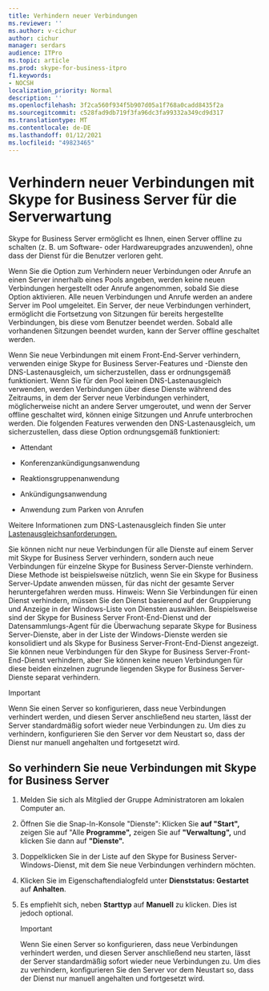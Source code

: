 ```yaml
---
title: Verhindern neuer Verbindungen
ms.reviewer: ''
ms.author: v-cichur
author: cichur
manager: serdars
audience: ITPro
ms.topic: article
ms.prod: skype-for-business-itpro
f1.keywords:
- NOCSH
localization_priority: Normal
description: ''
ms.openlocfilehash: 3f2ca560f934f5b907d05a1f768a0cadd8435f2a
ms.sourcegitcommit: c528fad9db719f3fa96dc3fa99332a349cd9d317
ms.translationtype: MT
ms.contentlocale: de-DE
ms.lasthandoff: 01/12/2021
ms.locfileid: "49823465"
---
```

# <a name="preventing-new-connections-to-skype-for-business-server-for-server-maintenance"></a>Verhindern neuer Verbindungen mit Skype for Business Server für die Serverwartung


Skype for Business Server ermöglicht es Ihnen, einen Server offline zu schalten (z. B. um Software- oder Hardwareupgrades anzuwenden), ohne dass der Dienst für die Benutzer verloren geht.

Wenn Sie die Option zum Verhindern neuer Verbindungen oder Anrufe an einen Server innerhalb eines Pools angeben, werden keine neuen Verbindungen hergestellt oder Anrufe angenommen, sobald Sie diese Option aktivieren. Alle neuen Verbindungen und Anrufe werden an andere Server im Pool umgeleitet. Ein Server, der neue Verbindungen verhindert, ermöglicht die Fortsetzung von Sitzungen für bereits hergestellte Verbindungen, bis diese vom Benutzer beendet werden. Sobald alle vorhandenen Sitzungen beendet wurden, kann der Server offline geschaltet werden.

Wenn Sie neue Verbindungen mit einem Front-End-Server verhindern, verwenden einige Skype for Business Server-Features und -Dienste den DNS-Lastenausgleich, um sicherzustellen, dass er ordnungsgemäß funktioniert. Wenn Sie für den Pool keinen DNS-Lastenausgleich verwenden, werden Verbindungen über diese Dienste während des Zeitraums, in dem der Server neue Verbindungen verhindert, möglicherweise nicht an andere Server umgeroutet, und wenn der Server offline geschaltet wird, können einige Sitzungen und Anrufe unterbrochen werden. Die folgenden Features verwenden den DNS-Lastenausgleich, um sicherzustellen, dass diese Option ordnungsgemäß funktioniert:

  - Attendant

  - Konferenzankündigungsanwendung

  - Reaktionsgruppenanwendung

  - Ankündigungsanwendung

  - Anwendung zum Parken von Anrufen

Weitere Informationen zum DNS-Lastenausgleich finden Sie unter [Lastenausgleichsanforderungen.](../../plan-your-deployment/network-requirements/load-balancing.md)

Sie können nicht nur neue Verbindungen für alle Dienste auf einem Server mit Skype for Business Server verhindern, sondern auch neue Verbindungen für einzelne Skype for Business Server-Dienste verhindern. Diese Methode ist beispielsweise nützlich, wenn Sie ein Skype for Business Server-Update anwenden müssen, für das nicht der gesamte Server heruntergefahren werden muss. Hinweis: Wenn Sie Verbindungen für einen Dienst verhindern, müssen Sie den Dienst basierend auf der Gruppierung und Anzeige in der Windows-Liste von Diensten auswählen. Beispielsweise sind der Skype for Business Server Front-End-Dienst und der Datensammlungs-Agent für die Überwachung separate Skype for Business Server-Dienste, aber in der Liste der Windows-Dienste werden sie konsolidiert und als Skype for Business Server-Front-End-Dienst angezeigt. Sie können neue Verbindungen für den Skype for Business Server-Front-End-Dienst verhindern, aber Sie können keine neuen Verbindungen für diese beiden einzelnen zugrunde liegenden Skype for Business Server-Dienste separat verhindern.

> [!IMPORTANT]
> Wenn Sie einen Server so konfigurieren, dass neue Verbindungen verhindert werden, und diesen Server anschließend neu starten, lässt der Server standardmäßig sofort wieder neue Verbindungen zu. Um dies zu verhindern, konfigurieren Sie den Server vor dem Neustart so, dass der Dienst nur manuell angehalten und fortgesetzt wird.

## <a name="to-prevent-new-connections-to-skype-for-business-server"></a>So verhindern Sie neue Verbindungen mit Skype for Business Server

1.  Melden Sie sich als Mitglied der Gruppe Administratoren am lokalen Computer an.

2.  Öffnen Sie die Snap-In-Konsole "Dienste": Klicken Sie **auf "Start",** zeigen Sie auf "Alle **Programme",** zeigen Sie auf **"Verwaltung",** und klicken Sie dann auf **"Dienste".**

3.  Doppelklicken Sie in der Liste auf den Skype for Business Server-Windows-Dienst, mit dem Sie neue Verbindungen verhindern möchten.

4.  Klicken Sie im Eigenschaftendialogfeld unter **Dienststatus: Gestartet** auf **Anhalten**.

5.  Es empfiehlt sich, neben **Starttyp** auf **Manuell** zu klicken. Dies ist jedoch optional.
    
    > [!IMPORTANT]
    > Wenn Sie einen Server so konfigurieren, dass neue Verbindungen verhindert werden, und diesen Server anschließend neu starten, lässt der Server standardmäßig sofort wieder neue Verbindungen zu. Um dies zu verhindern, konfigurieren Sie den Server vor dem Neustart so, dass der Dienst nur manuell angehalten und fortgesetzt wird.

